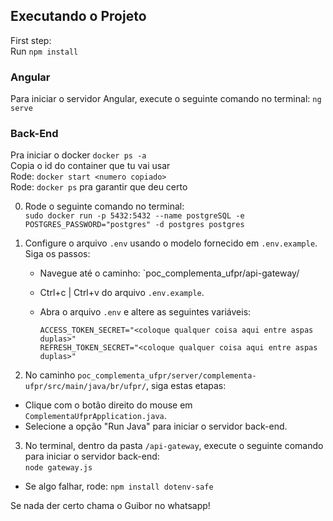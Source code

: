 ## Executando o Projeto

First step: <br>
Run ```npm install```

### Angular

Para iniciar o servidor Angular, execute o seguinte comando no terminal:
```ng serve```


### Back-End

Pra iniciar o docker
```docker ps -a```<br>
Copia o id do container que tu vai usar<br>
Rode:
```docker start <numero copiado>```<br>
Rode: ```docker ps```
 pra garantir que deu certo

0. Rode o seguinte comando no terminal:<br>
```sudo docker run -p 5432:5432 --name postgreSQL -e POSTGRES_PASSWORD="postgres" -d postgres postgres```

1. Configure o arquivo `.env` usando o modelo fornecido em `.env.example`. Siga os passos:

   - Navegue até o caminho: `poc_complementa_ufpr/api-gateway/
   - Ctrl+c | Ctrl+v do arquivo `.env.example`.
   - Abra o arquivo `.env` e altere as seguintes variáveis:

     ```
     ACCESS_TOKEN_SECRET="<coloque qualquer coisa aqui entre aspas duplas>"
     REFRESH_TOKEN_SECRET="<coloque qualquer coisa aqui entre aspas duplas>"
     ```
2. No caminho `poc_complementa_ufpr/server/complementa-ufpr/src/main/java/br/ufpr/`, siga estas etapas:

- Clique com o botão direito do mouse em `ComplementaUfprApplication.java`.
- Selecione a opção "Run Java" para iniciar o servidor back-end.

3. No terminal, dentro da pasta `/api-gateway`, execute o seguinte comando para iniciar o servidor back-end:
<br>```node gateway.js```<br>
* Se algo falhar, rode: ```npm install dotenv-safe```


Se nada der certo chama o Guibor no whatsapp!
